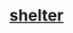 # [shelter]([https://mandarin-ka.github.io/shelter/pages/main/](https://mandarin-ka.github.io/shelter/pages/main/))
